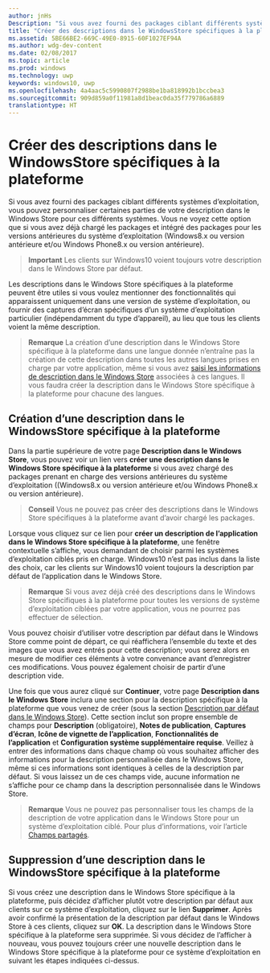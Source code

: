 ```yaml
---
author: jnHs
Description: "Si vous avez fourni des packages ciblant différents systèmes d’exploitation, vous pouvez personnaliser certaines parties de votre description dans le Windows Store pour ces différents systèmes."
title: "Créer des descriptions dans le WindowsStore spécifiques à la plateforme"
ms.assetid: 5BE66BE2-669C-49E0-8915-60F1027EF94A
ms.author: wdg-dev-content
ms.date: 02/08/2017
ms.topic: article
ms.prod: windows
ms.technology: uwp
keywords: windows10, uwp
ms.openlocfilehash: 4a4aac5c5990807f2988be1ba818992b1bccbea3
ms.sourcegitcommit: 909d859a0f11981a8d1beac0da35f779786a6889
translationtype: HT
---
```

# <a name="create-platform-specific-store-listings"></a>Créer des descriptions dans le WindowsStore spécifiques à la plateforme


Si vous avez fourni des packages ciblant différents systèmes d’exploitation, vous pouvez personnaliser certaines parties de votre description dans le Windows Store pour ces différents systèmes. Vous ne voyez cette option que si vous avez déjà chargé les packages et intégré des packages pour les versions antérieures du système d’exploitation (Windows8.x ou version antérieure et/ou Windows Phone8.x ou version antérieure).

> **Important** Les clients sur Windows10 voient toujours votre description dans le Windows Store par défaut.

Les descriptions dans le Windows Store spécifiques à la plateforme peuvent être utiles si vous voulez mentionner des fonctionnalités qui apparaissent uniquement dans une version de système d’exploitation, ou fournir des captures d’écran spécifiques d’un système d’exploitation particulier (indépendamment du type d’appareil), au lieu que tous les clients voient la même description.

> **Remarque** La création d’une description dans le Windows Store spécifique à la plateforme dans une langue donnée n’entraîne pas la création de cette description dans toutes les autres langues prises en charge par votre application, même si vous avez [saisi les informations de description dans le Windows Store](create-app-store-listings.md) associées à ces langues. Il vous faudra créer la description dans le Windows Store spécifique à la plateforme pour chacune des langues.

## <a name="creating-a-platform-specific-store-listing"></a>Création d’une description dans le WindowsStore spécifique à la plateforme

Dans la partie supérieure de votre page **Description dans le Windows Store**, vous pouvez voir un lien vers **créer une description dans le Windows Store spécifique à la plateforme** si vous avez chargé des packages prenant en charge des versions antérieures du système d’exploitation ((Windows8.x ou version antérieure et/ou Windows Phone8.x ou version antérieure).

> **Conseil** Vous ne pouvez pas créer des descriptions dans le Windows Store spécifiques à la plateforme avant d’avoir chargé les packages.

Lorsque vous cliquez sur ce lien pour **créer un description de l’application dans le Windows Store spécifique à la plateforme**, une fenêtre contextuelle s’affiche, vous demandant de choisir parmi les systèmes d’exploitation ciblés pris en charge. Windows10 n’est pas inclus dans la liste des choix, car les clients sur Windows10 voient toujours la description par défaut de l’application dans le Windows Store.

> **Remarque** Si vous avez déjà créé des descriptions dans le Windows Store spécifiques à la plateforme pour toutes les versions de système d’exploitation ciblées par votre application, vous ne pourrez pas effectuer de sélection.

Vous pouvez choisir d’utiliser votre description par défaut dans le Windows Store comme point de départ, ce qui réaffichera l’ensemble du texte et des images que vous avez entrés pour cette description; vous serez alors en mesure de modifier ces éléments à votre convenance avant d’enregistrer ces modifications. Vous pouvez également choisir de partir d’une description vide.

Une fois que vous aurez cliqué sur **Continuer**, votre page **Description dans le Windows Store** inclura une section pour la description spécifique à la plateforme que vous venez de créer (sous la section [Description par défaut dans le Windows Store](create-app-store-listings.md#default-store-listing-fields)). Cette section inclut son propre ensemble de champs pour **Description** (obligatoire), **Notes de publication**, **Captures d’écran**, **Icône de vignette de l’application**, **Fonctionnalités de l’application** et **Configuration système supplémentaire requise**. Veillez à entrer des informations dans chaque champ où vous souhaitez afficher des informations pour la description personnalisée dans le Windows Store, même si ces informations sont identiques à celles de la description par défaut. Si vous laissez un de ces champs vide, aucune information ne s’affiche pour ce champ dans la description personnalisée dans le Windows Store.

> **Remarque** Vous ne pouvez pas personnaliser tous les champs de la description de votre application dans le Windows Store pour un système d’exploitation ciblé. Pour plus d’informations, voir l’article [Champs partagés](create-app-store-listings.md#shared-fields).

## <a name="removing-a-platform-specific-store-listing"></a>Suppression d’une description dans le WindowsStore spécifique à la plateforme

Si vous créez une description dans le Windows Store spécifique à la plateforme, puis décidez d’afficher plutôt votre description par défaut aux clients sur ce système d’exploitation, cliquez sur le lien **Supprimer**. Après avoir confirmé la présentation de la description par défaut dans le Windows Store à ces clients, cliquez sur **OK**. La description dans le Windows Store spécifique à la plateforme sera supprimée. Si vous décidez de l’afficher à nouveau, vous pouvez toujours créer une nouvelle description dans le Windows Store spécifique à la plateforme pour ce système d’exploitation en suivant les étapes indiquées ci-dessus.

 

 




